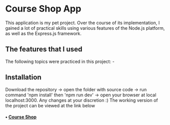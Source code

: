 # Course Shop App

  This application is my pet project. Over the course of its implementation, I gained a lot of practical skills using various features of the Node.js platform, as well as the Express.js framework. 

## The features that I used

  The following topics were practiced in this project: 
    - 
    
## Installation
  Download the repository -> open the folder with source code -> run command 'npm install' then 'npm run dev' -> open your browser at local localhost:3000. Any changes at your discretion :)
  The working version of the project can be viewed at the link below

#### • [Course Shop](https://mysterious-brushlands-67114.herokuapp.com/)
